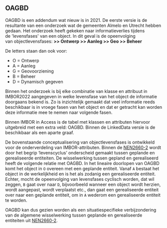 ## OAGBD

OAGBD is een addendum wat nieuw is in 2021. De eerste versie is de resultante van een onderzoek wat de gemeenten Almelo en Utrecht hebben gedaan. Het onderzoek heeft gekeken naar informatieverlies tijdens de 'levensfases' van een object. In dit geval is de opeenvolging van objectlevensfases:
__>> Ontwerp >> Aanleg >> Geo >> Beheer__

De letters staan dan ook voor:
- O = Ontwerp
- A = Aanleg
- G = Geovoorziening
- B = Beheer
- D = Dynamisch gegeven

Binnen het onderzoek is bij elke combinatie van klasse en attribuut in IMBOR2022 aangegeven in welke levensfase van het object de informatie doorgaans bekend is. Zo is inzichtelijk gemaakt dat veel informatie reeds beschikbaar is in vroege fasen van het object en dat er getracht kan worden deze informatie mee te nemen naar volgende fasen. 

Binnen IMBOR in Access is de tabel met klassen en attributen hiervoor uitgebreid met een extra veld: OAGBD. Binnen de LinkedData versie is de beschikbaar als een aparte graaf.

De bovenstaande conceptualisering van objectlevensfases is ontwikkeld voor de onderverdeling van IMBOR-attributen. Binnen de [NEN2660-2][2] wordt door het begrip ‘levenscyclus’ onderscheid gemaakt tussen geplande en gerealiseerde entiteiten. De wisselwerking tussen gepland en gerealiseerd heeft de volgende relatie met OAGBD. In het lineaire doorlopen van OAGBD komt het object in `O` overeen met een geplande entiteit. Vanaf `A` bestaat het object in de werkelijkheid en is het als zodanig een gerealiseerde entiteit. Echter, mocht de opeenvolging van levensfases cyclisch worden, dat wil zeggen, `B` gaat over naar `D`, bijvoorbeeld wanneer een object wordt herzien, wordt aangepast, wordt verplaatst etc., dan gaat een gerealiseerde entiteit over naar een geplande entiteit, om in `A` wederom een gerealiseerde entiteit te worden.

OAGBD kan dus gezien worden als een situatiespecifieke verbijzondering van de algemene wisselwerking tussen geplande en gerealiseerde entiteiten uit [NEN2660-2][2].

[2]: https://www.nen.nl/nieuws/normontwerp-informatiemodellering-van-gebouwde-omgeving-ter-commentaar/

